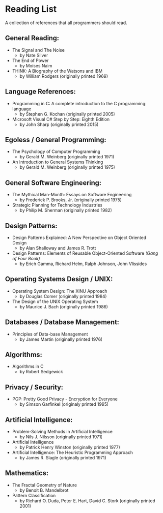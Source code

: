 # Reading List
A collection of references that all programmers should read.

## General Reading:

* The Signal and The Noise
    * by Nate Silver
* The End of Power
    * by Moises Naim
* THINK: A Biography of the Watsons and IBM
    * by William Rodgers (originally printed 1969)

## Language References:

* Programming in C: A complete introduction to the C programming language
    * by Stephen G. Kochan (originally printed 2005)
* Microsoft Visual C# Step by Step: Eighth Edition
    * by John Sharp (originally printed 2015)

## Egoless / General Programming:

* The Psychology of Computer Programming
    * by Gerald M. Weinberg (originally printed 1971)
* An Introduction to General Systems Thinking
    * by Gerald M. Weinberg (originally printed 1975)

## General Software Engineering:

* The Mythical Man-Month: Essays on Software Engineering
    * by Frederick P. Brooks, Jr. (originally printed 1975)
* Strategic Planning for Technology Industries
    * by Philip M. Sherman (originally printed 1982)

## Design Patterns:

* Design Patterns Explained: A New Perspective on Object Oriented Design
    * by Alan Shalloway and James R. Trott
* Design Patterns: Elements of Reusable Object-Oriented Software *(Gang of Four Book)*
    * by Erich Gamma, Richard Helm, Ralph Johnson, John Vlissides

## Operating Systems Design / UNIX:

* Operating System Design: The XINU Approach
    * by Douglas Comer (originally printed 1984)
* The Design of the UNIX Operating System
    * by Maurice J. Bach (originally printed 1986)

## Databases / Database Management:

* Principles of Data-base Management
    * by James Martin (originally printed 1976)

## Algorithms:

* Algorithms in C
    * by Robert Sedgewick

## Privacy / Security:

* PGP: Pretty Good Privacy - Encryption for Everyone
    * by Simson Garfinkel (originaly printed 1995)

## Artificial Intelligence:

* Problem-Solving Methods in Artificial Intelligence
    * by Nils J. Nilsson (originally printed 1971)
* Artificial Intelligence
    * by Patrick Henry Winston (originally printed 1977)
* Artificial Intelligence: The Heuristic Programming Approach
    * by James R. Slagle (originally printed 1971)

## Mathematics:

* The Fractal Geometry of Nature
    * by Benoit B. Mandelbrot
* Pattern Classification
    * by Richard O. Duda, Peter E. Hart, David G. Stork (originally printed 2001)
